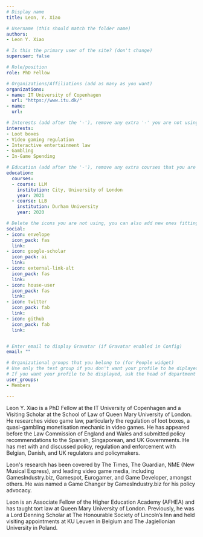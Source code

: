 ```yaml
---
# Display name
title: Leon, Y. Xiao

# Username (this should match the folder name)
authors: 
- Leon Y. Xiao

# Is this the primary user of the site? (don't change)
superuser: false

# Role/position
role: PhD Fellow

# Organizations/Affiliations (add as many as you want)
organizations:
- name: IT University of Copenhagen
  url: "https://www.itu.dk/"
- name: 
  url: 

# Interests (add after the '-'), remove any extra '-' you are not using
interests:
- Loot boxes
- Video gaming regulation
- Interactive entertainment law
- Gambling
- In-Game Spending

# Education (add after the '-'), remove any extra courses that you are not using
education:
  courses:
  - course: LLM
    institution: City, University of London
    year: 2021
  - course: LLB
    institution: Durham University
    year: 2020

# Delete the icons you are not using, you can also add new ones fitting your needs by browsing https://fontawesome.com/icons (more than 4/5 icons are not advised); remove the ones you are not using
social:
- icon: envelope
  icon_pack: fas
  link: 
- icon: google-scholar
  icon_pack: ai
  link: 
- icon: external-link-alt
  icon_pack: fas
  link: 
- icon: house-user
  icon_pack: fas
  link: 
- icon: twitter
  icon_pack: fab
  link: 
- icon: github
  icon_pack: fab
  link: 


# Enter email to display Gravatar (if Gravatar enabled in Config)
email: ""

# Organizational groups that you belong to (for People widget)
# Use only the test group if you don't want your profile to be diplayed
# If you want your profile to be displayed, ask the head of department for which user group to use
user_groups:
- Members

---
```

Leon Y. Xiao is a PhD Fellow at the IT University of Copenhagen and a Visiting Scholar at the School of Law of Queen Mary University of London. He researches video game law, particularly the regulation of loot boxes, a quasi-gambling monetisation mechanic in video games. He has appeared before the Law Commission of England and Wales and submitted policy recommendations to the Spanish, Singaporean, and UK Governments. He has met with and discussed policy, regulation and enforcement with Belgian, Danish, and UK regulators and policymakers.

Leon's research has been covered by The Times, The Guardian, NME (New Musical Express), and leading video game media, including GamesIndustry.biz, Gamespot, Eurogamer, and Game Developer, amongst others. He was named a Game Changer by GamesIndustry.biz for his policy advocacy.

Leon is an Associate Fellow of the Higher Education Academy (AFHEA) and has taught tort law at Queen Mary University of London. Previously, he was a Lord Denning Scholar at The Honourable Society of Lincoln’s Inn and held visiting appointments at KU Leuven in Belgium and The Jagiellonian University in Poland.